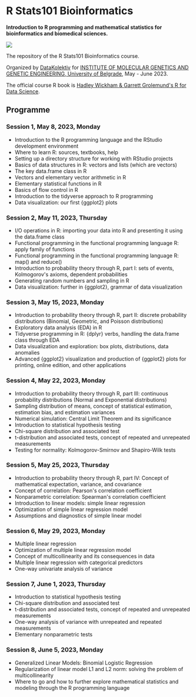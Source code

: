 # R Stats101 Bioinformatics
**Introduction to R programming and mathematical statistics for bioinformatics and biomedical sciences.**

![](RStats101_Bioinformatics.png)

The repository of the R Stats101 Bioinformatics course. 

Organized by [DataKolektiv](https://www.datakolektiv.com) for [INSTITUTE OF MOLECULAR GENETICS AND GENETIC ENGINEERING, University of Belgrade](https://imgge.bg.ac.rs/en/), May - June 2023.

The official course R book is [Hadley Wickham & Garrett Grolemund's R for Data Science](https://r4ds.had.co.nz/).

## Programme

### Session 1, May 8, 2023, Monday
- Introduction to the R programming language and the RStudio development environment
- Where to learn R: sources, textbooks, help
- Setting up a directory structure for working with RStudio projects
- Basics of data structures in R: vectors and lists (which are vectors)
- The key data.frame class in R
- Vectors and elementary vector arithmetic in R
- Elementary statistical functions in R
- Basics of flow control in R
- Introduction to the tidyverse approach to R programming
- Data visualization: our first {ggplot2} plots

### Session 2, May 11, 2023, Thursday
- I/O operations in R: importing your data into R and presenting it using the data.frame class
- Functional programming in the functional programming language R: apply family of functions
- Functional programming in the functional programming language R: map() and reduce()
- Introduction to probability theory through R, part I: sets of events, Kolmogorov's axioms, dependent probabilities
- Generating random numbers and sampling in R
- Data visualization: further in {ggplot2}, grammar of data visualization

### Session 3, May 15, 2023, Monday
- Introduction to probability theory through R, part II: discrete probability distributions (Binomial, Geometric, and Poisson distributions)
- Exploratory data analysis (EDA) in R
- Tidyverse programming in R: {dplyr} verbs, handling the data.frame class through EDA
- Data visualization and exploration: box plots, distributions, data anomalies
- Advanced {ggplot2} visualization and production of {ggplot2} plots for printing, online edition, and other applications

### Session 4, May 22, 2023, Monday
- Introduction to probability theory through R, part III: continuous probability distributions (Normal and Exponential distributions)
- Sampling distribution of means, concept of statistical estimation, estimation bias, and estimation variances
- Numerical simulation: Central Limit Theorem and its significance
- Introduction to statistical hypothesis testing
- Chi-square distribution and associated test
- t-distribution and associated tests, concept of repeated and unrepeated measurements
- Testing for normality: Kolmogorov-Smirnov and Shapiro-Wilk tests

### Session 5, May 25, 2023, Thursday
- Introduction to probability theory through R, part IV: Concept of mathematical expectation, variance, and covariance
- Concept of correlation: Pearson's correlation coefficient
- Nonparametric correlation: Spearman's correlation coefficient
- Introduction to linear models: simple linear regression
- Optimization of simple linear regression model
- Assumptions and diagnostics of simple linear model

### Session 6, May 29, 2023, Monday
- Multiple linear regression
- Optimization of multiple linear regression model
- Concept of multicollinearity and its consequences in data
- Multiple linear regression with categorical predictors
- One-way univariate analysis of variance

### Session 7, June 1, 2023, Thursday
- Introduction to statistical hypothesis testing
- Chi-square distribution and associated test
- t-distribution and associated tests, concept of repeated and unrepeated measurements
- One-way analysis of variance with unrepeated and repeated measurements
- Elementary nonparametric tests

### Session 8, June 5, 2023, Monday
- Generalized Linear Models: Binomial Logistic Regression
- Regularization of linear model L1 and L2 norm: solving the problem of multicollinearity
- Where to go and how to further explore mathematical statistics and modeling through the R programming language
